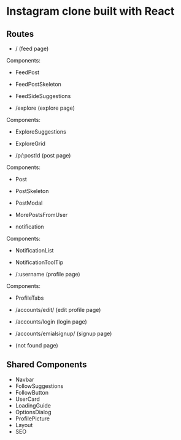 # Instagram clone built with React

## Routes

- / (feed page)

Components:

- FeedPost
- FeedPostSkeleton
- FeedSideSuggestions

- /explore (explore page)

Components: 

- ExploreSuggestions
- ExploreGrid

- /p/:postId (post page)

Components:

- Post
- PostSkeleton
- PostModal
- MorePostsFromUser

- notification

Components: 

- NotificationList
- NotificationToolTip

- /:username (profile page)

Components:

- ProfileTabs

- /accounts/edit/ (edit profile page)

- /accounts/login (login page)

- /accounts/emialsignup/ (signup page)

* (not found page)

## Shared Components

- Navbar
- FollowSuggestions
- FollowButton
- UserCard
- LoadingGuide
- OptionsDialog
- ProfilePicture
- Layout
- SEO
